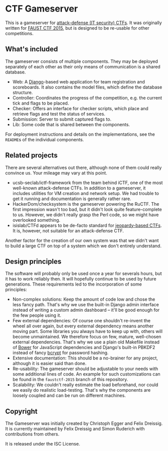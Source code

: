 CTF Gameserver
==============

This is a gameserver for [attack-defense (IT security) CTFs](https://ctftime.org/ctf-wtf/). It was originally
written for [FAUST CTF 2015](https://www.faustctf.net/2015/), but is designed to be re-usable for other
competitions.

What's included
---------------
The gameserver consists of multiple components. They may be deployed separately of each other as their only
means of communication is a shared database.

* Web: A [Django](https://www.djangoproject.com/)-based web application for team registration and
  scoreboards. It also contains the model files, which define the database structure.
* Controller: Coordinates the progress of the competition, e.g. the current tick and flags to be placed.
* Checker: Offers an interface for checker scripts, which place and retrieve flags and test the status of
  services.
* Submission: Server to submit captured flags to.
* Lib: Some code that is shared between the components.

For deployment instructions and details on the implementations, see the `README`s of the individual
components.

Related projects
----------------
There are several alternatives out there, although none of them could really convince us. Your mileage may
vary at this point.

* ucsb-seclab/ictf-framework from the team behind iCTF, one of the most well-known
  attack-defense CTFs. In addition to a gameserver, it includes utilities for VM creation and network setup.
  We had trouble to get it running and documentation is generally rather rare.
* HackerDom/checksystem is the gameserver powering the RuCTF. The first impression wasn't too bad, but it
  didn't look quite feature-complete to us. However, we didn't really grasp the Perl code, so we might have
  overlooked something.
* isislab/CTFd appears to be de-facto standard for [jeopardy-based CTFs](https://ctftime.org/ctf-wtf/). It
  is, however, not suitable for an attack-defense CTF.

Another factor for the creation of our own system was that we didn't want to build a large CTF on top of a
system which we don't entirely understand.

Design principles
-----------------
The software will probably only be used once a year for severals hours, but it has to work reliably then. It
will hopefully continue to be used by future generations. These requirements led to the incorporation of
some principles:

* Non-complex solutions: Keep the amount of code low and chose the less fancy path. That's why we use the
  built-in Django admin interface instead of writing a custom admin dashboard – it'll be good enough for the
  few people using it.
* Few external dependencies: Of course one shouldn't re-invent the wheel all over again, but every external
  dependency means another moving part. Some libraries you always have to keep up with, others will become
  unmaintained. We therefore focus on few, mature, well-chosen external dependencies. That's why we use a
  plain old Makefile instead of [Bower](http://bower.io/) for JavaScript dependencies and Django's built-in
  PBKDF2 instead of fancy [bcrypt](https://en.wikipedia.org/wiki/Bcrypt) for password hashing.
* Extensive documentation: This should be a no-brainer for any project, although it is easier said than done.
* Re-usability: The gameserver should be adjustable to your needs with some additional lines of code. An
  example for such customizations can be found in the `faustctf-2015` branch of this repository.
* Scalability: We couldn't really estimate the load beforehand, nor could we easily do realistic
  load-testing. That's why the components are loosely coupled and can be run on different machines.

Copyright
---------
The Gameserver was initially created by Christoph Egger and Felix Dreissig. It is currently maintained by
Felix Dreissig and Simon Ruderich with contributions from others.

It is released under the ISC License.
